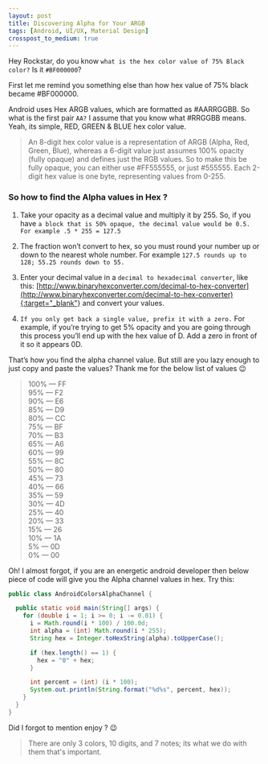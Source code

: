 ```yaml
---
layout: post
title: Discovering Alpha for Your ARGB
tags: [Android, UI/UX, Material Design]
crosspost_to_medium: true
---
```

Hey Rockstar, do you know `what is the hex color value of 75% Black color?` Is it `#BF000000`?

First let me remind you something else than how hex value of 75% black became #BF000000.

Android uses Hex ARGB values, which are formatted as #AARRGGBB. So what is the first pair `AA?` I assume that you know what #RRGGBB means. Yeah, its simple, RED, GREEN & BLUE hex color value.

>An 8-digit hex color value is a representation of ARGB (Alpha, Red, Green, Blue), whereas a 6-digit value just assumes 100% opacity (fully opaque) and defines just the RGB values. So to make this be fully opaque, you can either use #FF555555, or just #555555. Each 2-digit hex value is one byte, representing values from 0-255.

### So how to find the Alpha values in Hex ?


1. Take your opacity as a decimal value and multiply it by 255. So, if you have `a block that is 50% opaque, the decimal value would be 0.5. For example .5 * 255 = 127.5`

2. The fraction won’t convert to hex, so you must round your number up or down to the nearest whole number. For example `127.5 rounds up to 128; 55.25 rounds down to 55.`

3. Enter your decimal value in a `decimal to hexadecimal converter`, like this: [http://www.binaryhexconverter.com/decimal-to-hex-converter](http://www.binaryhexconverter.com/decimal-to-hex-converter){:target="_blank"} and convert your values.

4. `If you only get back a single value, prefix it with a zero.` For example, if you’re trying to get 5% opacity and you are going through this process you’ll end up with the hex value of D. Add a zero in front of it so it appears 0D.

That’s how you find the alpha channel value. But still are you lazy enough to just copy and paste the values? Thank me for the below list of values :wink:

>100% — FF  
>95% — F2  
>90% — E6  
>85% — D9  
>80% — CC  
>75% — BF  
>70% — B3  
>65% — A6  
>60% — 99  
>55% — 8C  
>50% — 80  
>45% — 73  
>40% — 66  
>35% — 59  
>30% — 4D  
>25% — 40  
>20% — 33  
>15% — 26  
>10% — 1A  
>5% — 0D  
>0% — 00  

Oh! I almost forgot, if you are an energetic android developer then below piece of code will give you the Alpha channel values in hex. Try this:

```java
public class AndroidColorsAlphaChannel {

  public static void main(String[] args) {
    for (double i = 1; i >= 0; i -= 0.01) {
      i = Math.round(i * 100) / 100.0d;
      int alpha = (int) Math.round(i * 255);
      String hex = Integer.toHexString(alpha).toUpperCase();

      if (hex.length() == 1) {
        hex = "0" + hex;
      }

      int percent = (int) (i * 100);
      System.out.println(String.format("%d%s", percent, hex));
    }
  }
}
```

Did I forgot to mention enjoy ? :wink:

>There are only 3 colors, 10 digits, and 7 notes; its what we do with them that's important.
